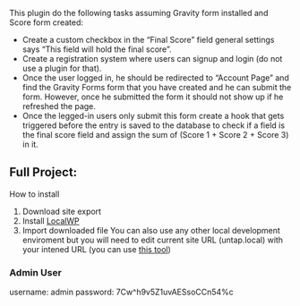This plugin do the following tasks assuming Gravity form installed and Score form created:
 - Create a custom checkbox in the “Final Score” field general settings
   says “This field will hold the final score”.
 - Create a registration system where users can signup and login (do not
   use a plugin for that).
 - Once the user logged in, he should be redirected to “Account Page”
   and find the Gravity Forms form that you have created and he can
   submit the form. However, once he submitted the form it should not
   show up if he refreshed the page.
 - Once the legged-in users only submit this form create a hook that
   gets triggered before the entry is saved to the database to check if
   a field is the final score field and assign the sum of (Score 1 +
   Score 2 + Score 3) in it.

## Full Project:

How to install
 1. Download site export
 2. Install [LocalWP](https://localwp.com/)
 3. Import downloaded file
You can also use any other local development enviroment but you will need to edit current site URL (untap.local) with your intened URL (you can use [this tool](https://github.com/interconnectit/Search-Replace-DB))

### Admin User 
username: admin
password: 7Cw^h9v5Z1uvAESsoCCn54%c

